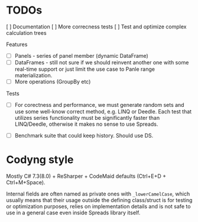 TODOs
===========

[ ] Documentation
[ ] More correcness tests
[ ] Test and optimize complex calculation trees

Features

* [ ] Panels - series of panel member (dynamic DataFrame)
* [ ] DataFrames - still not sure if we should reinvent another one with some real-time support or just limit the use case to Panle range materialization.
* [ ] More operations (GroupBy etc)

Tests

* [ ] For corectness and performance, we must generate random sets and use some well-know correct method, e.g. LINQ or Deedle. Each test that utilizes series functionality
 must be significantly faster than LINQ/Deedle, otherwise it makes no sense to use Spreads.
* [ ] Benchmark suite that could keep history. Should use DS.


Codyng style
============

Mostly C# 7.3(8.0) + ReSharper + CodeMaid defaults (Ctrl+E+D + Ctrl+M+Space).

Internal fields are often named as private ones with `_lowerCamelCase`, which usually means that their usage 
outside the defining class/struct is for testing or optimization purposes, relies on implementation details and
is not safe to use in a general case even inside Spreads library itself.
